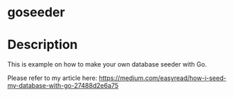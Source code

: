# goseeder

# Description
This is example on how to make your own database seeder with Go.

Please refer to my article here: https://medium.com/easyread/how-i-seed-my-database-with-go-27488d2e6a75
